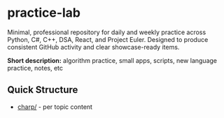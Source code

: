 # practice-lab

Minimal, professional repository for daily and weekly practice across Python, C#, C++, DSA, React, and Project Euler. Designed to produce consistent GitHub activity and clear showcase-ready items.

**Short description:** algorithm practice, small apps, scripts, new language practice, notes, etc

## Quick Structure

- [charp/](/csharp/) - per topic content
